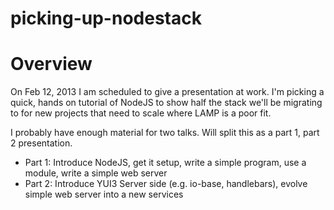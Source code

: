 picking-up-nodestack
====================

# Overview

On Feb 12, 2013 I am scheduled to give a presentation at work.  I'm picking
a quick, hands on tutorial of NodeJS to show half the stack we'll be migrating
to for new projects that need to scale where LAMP is a poor fit.

I probably have enough material for two talks.  Will split this as a part 1,
part 2 presentation.

* Part 1: Introduce NodeJS, get it setup, write a simple program, use a module, write a simple web server
* Part 2: Introduce YUI3 Server side (e.g. io-base, handlebars), evolve simple web server into a new services


